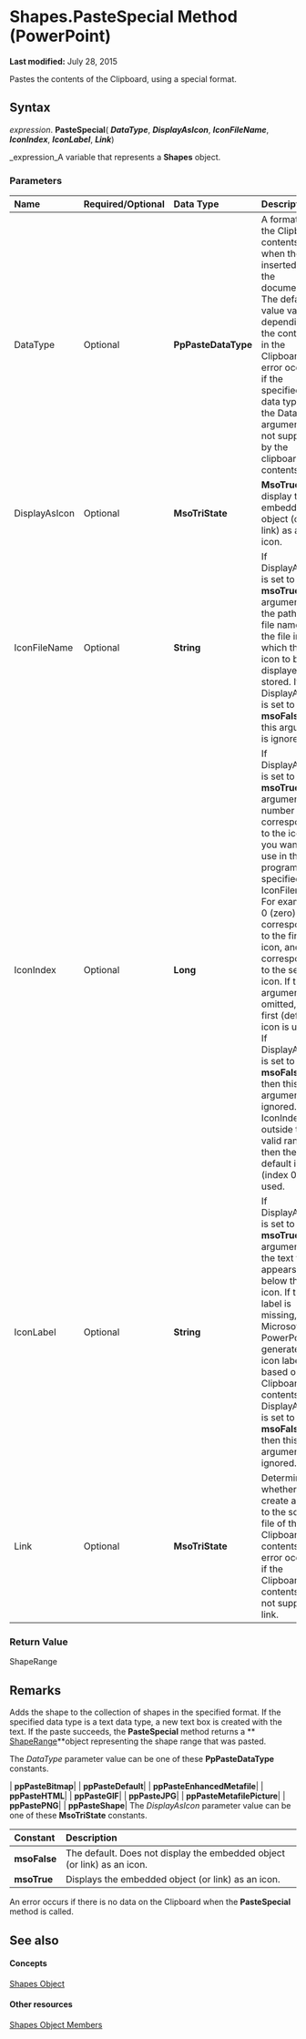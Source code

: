 
# Shapes.PasteSpecial Method (PowerPoint)

 **Last modified:** July 28, 2015

Pastes the contents of the Clipboard, using a special format.

## Syntax

 _expression_. **PasteSpecial**( **_DataType_**,  **_DisplayAsIcon_**,  **_IconFileName_**,  **_IconIndex_**,  **_IconLabel_**,  **_Link_**)

 _expression_A variable that represents a  **Shapes** object.


### Parameters



|**Name**|**Required/Optional**|**Data Type**|**Description**|
|:-----|:-----|:-----|:-----|
|DataType|Optional| **PpPasteDataType**|A format for the Clipboard contents when they're inserted into the document. The default value varies, depending on the contents in the Clipboard. An error occurs if the specified data type in the DataType argument is not supported by the clipboard contents.|
|DisplayAsIcon|Optional| **MsoTriState**| **MsoTrue** to display the embedded object (or link) as an icon.|
|IconFileName|Optional| **String**|If DisplayAsIcon is set to  **msoTrue**, this argument is the path and file name for the file in which the icon to be displayed is stored. If DisplayAsIcon is set to  **msoFalse**, this argument is ignored.|
|IconIndex|Optional| **Long**|If DisplayAsIcon is set to  **msoTrue**, this argument is a number that corresponds to the icon you want to use in the program file specified by IconFilename. For example, 0 (zero) corresponds to the first icon, and 1 corresponds to the second icon. If this argument is omitted, the first (default) icon is used. If DisplayAsIcon is set to  **msoFalse**, then this argument is ignored. If IconIndex is outside the valid range, then the default icon (index 0) is used.|
|IconLabel|Optional| **String**|If DisplayAsIcon is set to  **msoTrue**, this argument is the text that appears below the icon. If this label is missing, Microsoft PowerPoint generates an icon label based on the Clipboard contents. If DisplayAsIcon is set to  **msoFalse**, then this argument is ignored.|
|Link|Optional| **MsoTriState**|Determines whether to create a link to the source file of the Clipboard contents. An error occurs if the Clipboard contents do not support a link.|

### Return Value

ShapeRange


## Remarks

Adds the shape to the collection of shapes in the specified format. If the specified data type is a text data type, a new text box is created with the text. If the paste succeeds, the  **PasteSpecial** method returns a ** [ShapeRange](0a194183-380e-ffb6-9336-b5bd311e917d.md)**object representing the shape range that was pasted.

The  _DataType_ parameter value can be one of these **PpPasteDataType** constants.



| **ppPasteBitmap**|
| **ppPasteDefault**|
| **ppPasteEnhancedMetafile**|
| **ppPasteHTML**|
| **ppPasteGIF**|
| **ppPasteJPG**|
| **ppPasteMetafilePicture**|
| **ppPastePNG**|
| **ppPasteShape**|
The  _DisplayAsIcon_ parameter value can be one of these **MsoTriState** constants.



|**Constant**|**Description**|
|:-----|:-----|
| **msoFalse**|The default. Does not display the embedded object (or link) as an icon.|
| **msoTrue**|Displays the embedded object (or link) as an icon.|
An error occurs if there is no data on the Clipboard when the  **PasteSpecial** method is called.


## See also


#### Concepts


 [Shapes Object](eb208855-254e-1a0f-884b-4a5edcfd584d.md)
#### Other resources


 [Shapes Object Members](75a4880e-71e1-fe10-a719-f7c13389a74e.md)
